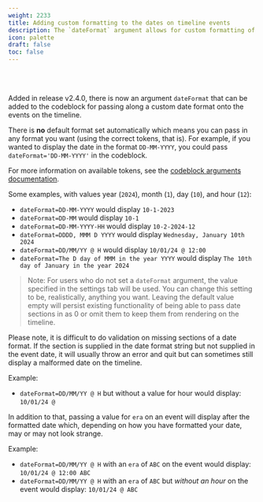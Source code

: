 ```yaml
---
weight: 2233
title: Adding custom formatting to the dates on timeline events
description: The `dateFormat` argument allows for custom formatting of the dates on vertical timelines
icon: palette
draft: false
toc: false
---
```


<br></br>

Added in release v2.4.0, there is now an argument `dateFormat` that can be added to the codeblock for passing along a custom date format onto the events on the timeline.

There is **no** default format set automatically which means you can pass in any format you want (using the correct tokens, that is). For example, if you wanted to display the date in the format `DD-MM-YYYY`, you could pass `dateFormat='DD-MM-YYYY'` in the codeblock.

For more information on available tokens, see the [codeblock arguments documentation](../../../04_arguments/01_codeblock_arguments).

Some examples, with values year (`2024`), month (`1`), day (`10`), and hour (`12`):
- `dateFormat=DD-MM-YYYY` would display `10-1-2023`
- `dateFormat=DD-MM` would display `10-1`
- `dateFormat=DD-MM-YYYY-HH` would display `10-2-2024-12`
- `dateFormat=DDDD, MMM D YYYY` would display `Wednesday, January 10th 2024`
- `dateFormat=DD/MM/YY @ H` would display `10/01/24 @ 12:00`
- `dateFormat=The D day of MMM in the year YYYY` would display `The 10th day of January in the year 2024`

> Note: For users who do not set a `dateFormat` argument, the value specified in the settings tab will be used. You can change this setting to be, realistically, anything you want. Leaving the default value empty will persist existing functionality of being able to pass date sections in as 0 or omit them to keep them from rendering on the timeline.

Please note, it is difficult to do validation on missing sections of a date format. If the section is supplied in the date format string but not supplied in the event date, it will usually throw an error and quit but can sometimes still display a malformed date on the timeline.

Example:
- `dateFormat=DD/MM/YY @ H` but without a value for hour would display: `10/01/24 @`

In addition to that, passing a value for `era` on an event will display after the formatted date which, depending on how you have formatted your date, may or may not look strange.

Example:
- `dateFormat=DD/MM/YY @ H` with an `era` of `ABC` on the event would display: `10/01/24 @ 12:00 ABC`
- `dateFormat=DD/MM/YY @ H` with an `era` of `ABC` but *without an hour* on the event would display: `10/01/24 @ ABC`
